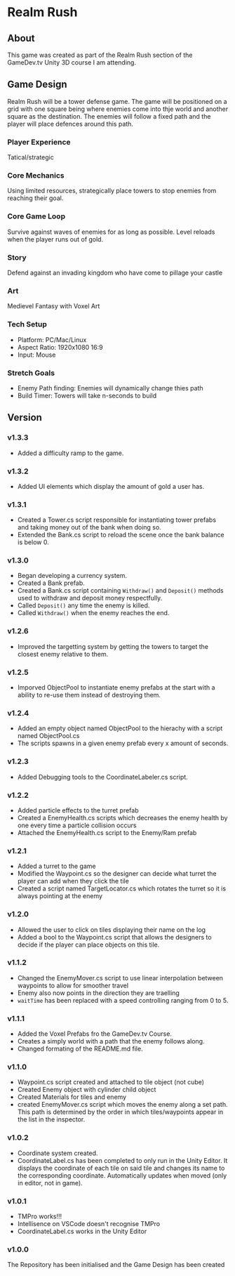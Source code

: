 # Realm Rush

## About

This game was created as part of the Realm Rush section of the GameDev.tv Unity 3D course I am attending.

## Game Design

Realm Rush will be a tower defense game. The game will be positioned on a grid with one square being where enemies come into thje world and another square as the destination. The enemies will follow a fixed path and the player will place defences around this path.

### Player Experience

Tatical/strategic

### Core Mechanics

Using limited resources, strategically place towers to stop enemies from reaching their goal.

### Core Game Loop

Survive against waves of enemies for as long as possible. Level reloads when the player runs out of gold.

### Story

Defend against an invading kingdom who have come to pillage your castle

### Art

Medievel Fantasy with Voxel Art

### Tech Setup

- Platform: PC/Mac/Linux
- Aspect Ratio: 1920x1080 16:9
- Input: Mouse

### Stretch Goals

- Enemy Path finding: Enemies will dynamically change thies path
- Build Timer: Towers will take n-seconds to build

## Version

### v1.3.3

- Added a difficulty ramp to the game.

### v1.3.2

- Added UI elements which display the amount of gold a user has.

### v1.3.1

- Created a Tower.cs script responsible for instantiating tower prefabs and taking money out of the bank when doing so.
- Extended the Bank.cs script to reload the scene once the bank balance is below 0.

### v1.3.0

- Began developing a currency system.
- Created a Bank prefab.
- Created a Bank.cs script containing `Withdraw()` and `Deposit()` methods used to withdraw and deposit money respectfully.
- Called `Deposit()` any time the enemy is killed.
- Called `Withdraw()` when the enemy reaches the end.

### v1.2.6

- Improved the targetting system by getting the towers to target the closest enemy relative to them.

### v1.2.5

- Imporved ObjectPool to instantiate enemy prefabs at the start with a ability to re-use them instead of destroying them.

### v1.2.4

- Added an empty object named ObjectPool to the hierachy with a script named ObjectPool.cs
- The scripts spawns in a given enemy prefab every x amount of seconds.

### v1.2.3

- Added Debugging tools to the CoordinateLabeler.cs script.

### v1.2.2

- Added particle effects to the turret prefab
- Created a EnemyHealth.cs scripts which decreases the enemy health by one every time a particle collision occurs
- Attached the EnemyHealth.cs script to the Enemy/Ram prefab

### v1.2.1

- Added a turret to the game
- Modified the Waypoint.cs so the designer can decide what turret the player can add when they click the tile
- Created a script named TargetLocator.cs which rotates the turret so it is always pointing at the enemy

### v1.2.0

- Allowed the user to click on tiles displaying their name on the log
- Added a bool to the Waypoint.cs script that allows the designers to decide if the player can place objects on this tile.

### v1.1.2

- Changed the EnemyMover.cs script to use linear interpolation between waypoints to allow for smoother travel
- Enemy also now points in the direction they are traelling
- `waitTime` has been replaced with a speed controlling ranging from 0 to 5.

### v1.1.1

- Added the Voxel Prefabs fro the GameDev.tv Course.
- Creates a simply world with a path that the enemy follows along.
- Changed formating of the README.md file.

### v1.1.0

- Waypoint.cs script created and attached to tile object (not cube)
- Created Enemy object with cylinder child object
- Created Materials for tiles and enemy
- created EnemyMover.cs script which moves the enemy along a set path. This path is determined by the order in which tiles/waypoints appear in the list in the inspector.

### v1.0.2

- Coordinate system created.
- CoordinateLabel.cs has been completed to only run in the Unity Editor. It displays the coordinate of each tile on said tile and changes its name to the corresponding coordinate. Automatically updates when moved (only in editor, not in game).

### v1.0.1

- TMPro works!!!
- Intellisence on VSCode doesn't recognise TMPro
- CoordinateLabel.cs works in the Unity Editor

### v1.0.0

The Repository has been initialised and the Game Design has been created
